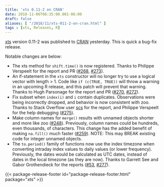 ```yaml
---
title: 'xts 0.11-2 on CRAN'
date: 2018-11-06T06:35:00.001-06:00
draft: false
aliases: [ "/2018/11/xts-011-2-on-cran.html" ]
tags : [xts, Releases, R]
---
```


[xts](https://cloud.r-project.org/package=xts) version 0.11-2 was published to [CRAN](https://cloud.r-project.org/) yesterday. This is quick a bug-fix release.

<!--more-->

Notable changes are below:  

*   The xts method for `shift.time()` is now registered. Thanks to Philippe Verspeelt for the report and PR ([#268](https://github.com/joshuaulrich/xts/issues/268), [#273](https://github.com/joshuaulrich/xts/issues/273)).
*   An if-statement in the `xts` constructor will no longer try to use a logical vector with length > 1. Code like `if (c(TRUE, TRUE))` will throw a warning in an upcoming R release, and this patch will prevent that warning. Thanks to Hugh Parsonage for the report and PR ([#270](https://github.com/joshuaulrich/xts/issues/270), [#272](https://github.com/joshuaulrich/xts/issues/272)).
*   Fix subset when `index(i)` and `i` contain duplicates. Observations were being incorrectly dropped, and behavior is now consistent with zoo. Thanks to Stack Overflow user [scs](https://stackoverflow.com/users/4024268/scs) for the report, and Philippe Verspeelt for the help debugging ([#275](https://github.com/joshuaulrich/xts/issues/275)).
*   Make column names for `merge()` results with unnamed objects shorter and more like zoo ([#248](https://github.com/joshuaulrich/xts/issues/248)). Previously, column names could be hundreds, even thousands, of characters. This change has the added benefit of making `na.fill()` much faster ([#259](https://github.com/joshuaulrich/xts/issues/259)). NOTE: This may BREAK existing code for integer unnamed objects.
*   The `to.period()` family of functions now use the index timezone when converting intraday index values to daily values (or lower frequency). Previously, the dates would be calculated as UTC dates, instead of dates in the local timezone (as they are now). Thanks to Garrett See and Gabor Grothendieck for the reports ([#53](https://github.com/joshuaulrich/xts/issues/53), [#277](https://github.com/joshuaulrich/xts/issues/277)).

{{< package-release-footer id="package-release-footer.html" package="xts" >}}
